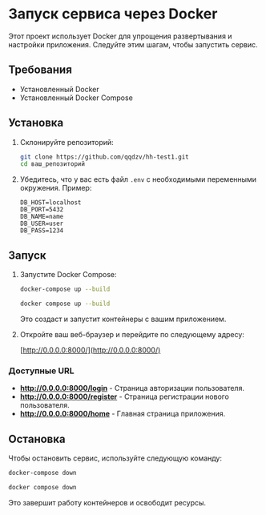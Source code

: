
# Запуск сервиса через Docker

Этот проект использует Docker для упрощения развертывания и настройки приложения. Следуйте этим шагам, чтобы запустить сервис.

## Требования

- Установленный Docker
- Установленный Docker Compose

## Установка

1. Склонируйте репозиторий:

   ```bash
   git clone https://github.com/qqdzv/hh-test1.git
   cd ваш_репозиторий
   ```

2. Убедитесь, что у вас есть файл `.env` с необходимыми переменными окружения. Пример:

   ```plaintext
   DB_HOST=localhost
   DB_PORT=5432
   DB_NAME=name
   DB_USER=user
   DB_PASS=1234
   ```

## Запуск

1. Запустите Docker Compose:

   ```bash
   docker-compose up --build

   docker compose up --build
   ```

   Это создаст и запустит контейнеры с вашим приложением.

2. Откройте ваш веб-браузер и перейдите по следующему адресу:

   [http://0.0.0.0:8000/](http://0.0.0.0:8000/)

### Доступные URL

- **http://0.0.0.0:8000/login** - Страница авторизации пользователя.
- **http://0.0.0.0:8000/register** - Страница регистрации нового пользователя.
- **http://0.0.0.0:8000/home** - Главная страница приложения.

## Остановка

Чтобы остановить сервис, используйте следующую команду:

```bash
docker-compose down

docker compose down
```

Это завершит работу контейнеров и освободит ресурсы.

